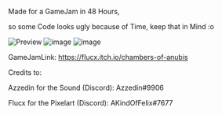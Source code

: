 Made for a GameJam in 48 Hours,

so some Code looks ugly because of Time, keep that in Mind :o

![Preview](https://img.itch.zone/aW1nLzQ2MDYzODcucG5n/original/IALw4S.png)
![image](https://user-images.githubusercontent.com/5760157/99278770-c2b2be00-282f-11eb-9faa-14a721fd6c8a.png)
![image](https://user-images.githubusercontent.com/5760157/99278797-c9d9cc00-282f-11eb-98db-f698009779f8.png)


GameJamLink:
https://flucx.itch.io/chambers-of-anubis



Credits to:

Azzedin for the Sound (Discord): Azzedin#9906

Flucx for the Pixelart (Discord): AKindOfFelix#7677

